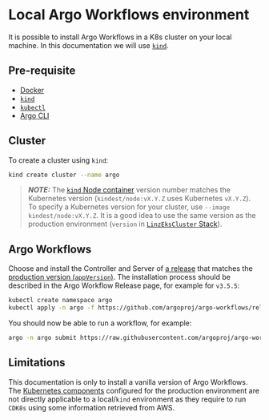 # Local Argo Workflows environment

It is possible to install Argo Workflows in a K8s cluster on your local machine. In this documentation we will use [`kind`](https://kind.sigs.k8s.io/).

## Pre-requisite

- [Docker](https://docs.docker.com/engine/install/)
- [`kind`](https://kind.sigs.k8s.io/docs/user/quick-start/#installation)
- [`kubectl`](https://kubernetes.io/docs/tasks/tools/#kubectl)
- [Argo CLI](https://argo-workflows.readthedocs.io/en/latest/walk-through/argo-cli/#argo-cli)

## Cluster

To create a cluster using `kind`:

```bash
kind create cluster --name argo
```

> **_NOTE:_** The [`kind` Node container](https://hub.docker.com/r/kindest/node/tags) version number matches the Kubernetes version (`kindest/node:vX.Y.Z` uses Kubernetes `vX.Y.Z`). To specify a Kubernetes version for your cluster, use `--image kindest/node:vX.Y.Z`. It is a good idea to use the same version as the production environment (`version` in [`LinzEksCluster` Stack](../infra/eks/cluster.ts)).

## Argo Workflows

Choose and install the Controller and Server of [a release](https://github.com/argoproj/argo-workflows/releases/) that matches the [production version (`appVersion`)](https://github.com/linz/topo-workflows/blob/master/infra/charts/argo.workflows.ts). The installation process should be described in the Argo Workflow Release page, for example for `v3.5.5`:

```bash
kubectl create namespace argo
kubectl apply -n argo -f https://github.com/argoproj/argo-workflows/releases/download/v3.5.5/install.yaml
```

You should now be able to run a workflow, for example:

```bash
argo -n argo submit https://raw.githubusercontent.com/argoproj/argo-workflows/refs/heads/main/examples/hello-world.yaml
```

## Limitations

This documentation is only to install a vanilla version of Argo Workflows. The [Kubernetes components](../docs/infrastructure/components) configured for the production environment are not directly applicable to a local/`kind` environment as they require to run `CDK8s` using some information retrieved from AWS.
